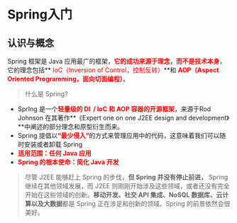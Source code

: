 # Spring入门

## 认识与概念

Spring 框架是 Java 应用最广的框架，<font color="red">**它的成功来源于理念，而不是技术本身**</font>，它的理念包括**<font color="red"> IoC（Inversion of Control，控制反转）</font>**和 <font color="red">**AOP（Aspect Oriented Programming，面向切面编程）**</font>。

> 什么是 Spring?

- SprIng 是一个<font color="red">**轻量级的 DI  / IoC 和 AOP 容器的开源框架**</font>，来源于Rod Johnson 在其著作**《Expert one on one J2EE design and development》**中阐述的部分理念和原型衍生而来。
- Spring 提倡以<font color="red">**“最少侵入”**</font>的方式来管理应用中的代码，这意味着我们可以随时安装或者卸载 Spring
- <font color="red">**适用范围：任何 Java 应用**</font>
- <font color="red">**Spring 的根本使命：简化 Java 开发**</font>

> 尽管 J2EE 能够赶上 Spring 的步伐，**但 Spring 并没有停止前进，** Spring 继续在其他领域发展，而 J2EE 则刚刚开始涉及这些领域，或者还没有完全开始在这些领域的创新。**移动开发、社交 API 集成、NoSQL 数据库、云计算以及大数据**都是 Spring 正在涉足和创新的领域。Spring 的前景依然会很美好。